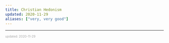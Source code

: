 ```yaml
---
title: Christian Hedonism
updated: 2020-11-29
aliases: ["very, very good"]
---
```


---

<sup><sub><font color="#a6a6a6">updated: 2020-11-29</font></sub></sup>
